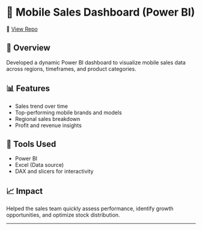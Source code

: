 # 📱 Mobile Sales Dashboard (Power BI)

🔗 [View Repo](https://github.com/NabinM31/Mobiles_Sales_Data_Power_BI_Dashboard_Power-BI)

## 📌 Overview
Developed a dynamic Power BI dashboard to visualize mobile sales data across regions, timeframes, and product categories.

## 📊 Features
- Sales trend over time
- Top-performing mobile brands and models
- Regional sales breakdown
- Profit and revenue insights

## 🧰 Tools Used
- Power BI
- Excel (Data source)
- DAX and slicers for interactivity

## 📈 Impact
Helped the sales team quickly assess performance, identify growth opportunities, and optimize stock distribution.

---
